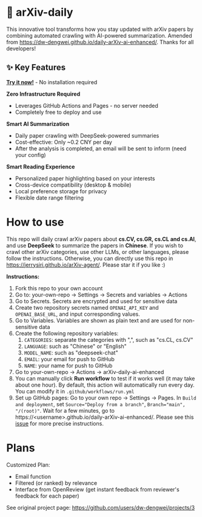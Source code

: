 # 🚀 arXiv-daily 

This innovative tool transforms how you stay updated with arXiv papers by combining automated crawling with AI-powered summarization. Amended from https://dw-dengwei.github.io/daily-arXiv-ai-enhanced/. Thanks for all developers!


## ✨ Key Features

**[Try it now!](https://jerrysiri.github.io/arXiv-agent/)** - No installation required

 **Zero Infrastructure Required**
- Leverages GitHub Actions and Pages - no server needed
- Completely free to deploy and use

 **Smart AI Summarization**
- Daily paper crawling with DeepSeek-powered summaries
- Cost-effective: Only ~0.2 CNY per day
- After the analysis is completed, an email will be sent to inform (need your config)

**Smart Reading Experience**
- Personalized paper highlighting based on your interests
- Cross-device compatibility (desktop & mobile)
- Local preference storage for privacy
- Flexible date range filtering



# How to use
This repo will daily crawl arXiv papers about **cs.CV, cs.GR, cs.CL and cs.AI**, and use **DeepSeek** to summarize the papers in **Chinese**.
If you wish to crawl other arXiv categories, use other LLMs, or other languages, please follow the instructions.
Otherwise, you can directly use this repo in https://jerrysiri.github.io/arXiv-agent/. Please star it if you like :)

**Instructions:**
1. Fork this repo to your own account
2. Go to: your-own-repo -> Settings -> Secrets and variables -> Actions
3. Go to Secrets. Secrets are encrypted and used for sensitive data
4. Create two repository secrets named `OPENAI_API_KEY` and `OPENAI_BASE_URL`, and input corresponding values.
5. Go to Variables. Variables are shown as plain text and are used for non-sensitive data
6. Create the following repository variables:
   1. `CATEGORIES`: separate the categories with ",", such as "cs.CL, cs.CV"
   2. `LANGUAGE`: such as "Chinese" or "English"
   3. `MODEL_NAME`: such as "deepseek-chat"
   4. `EMAIL`: your email for push to GitHub
   5. `NAME`: your name for push to GitHub
7. Go to your-own-repo -> Actions -> arXiv-daily-ai-enhanced
8. You can manually click **Run workflow** to test if it works well (it may take about one hour). By default, this action will automatically run every day. You can modify it in `.github/workflows/run.yml`
9.  Set up GitHub pages: Go to your own repo -> Settings -> Pages. In `Build and deployment`, set `Source="Deploy from a branch"`, `Branch="main", "/(root)"`. Wait for a few minutes, go to https://\<username\>.github.io/daily-arXiv-ai-enhanced/. Please see this [issue](https://github.com/dw-dengwei/daily-arXiv-ai-enhanced/issues/14) for more precise instructions.

# Plans

Customized Plan:
- Email function
- Filtered (or ranked) by relevance
- Interface from OpenReview (get instant feedback from reviewer's feedback for each paper)

See original project page: https://github.com/users/dw-dengwei/projects/3
